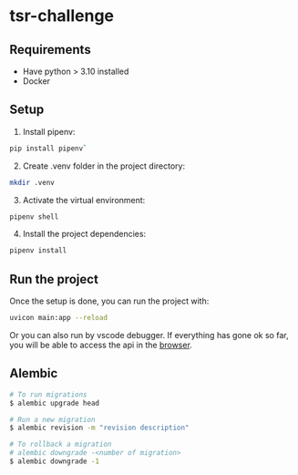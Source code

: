 # tsr-challenge


## Requirements

* Have python > 3.10 installed
* Docker

## Setup

1. Install pipenv:
```bash 
pip install pipenv`
```

2. Create .venv folder in the project directory:
```bash
mkdir .venv
```

3. Activate the virtual environment:
```bash
pipenv shell
```

4. Install the project dependencies:

```bash
pipenv install
```

## Run the project

Once the setup is done, you can run the project with:
```bash
uvicon main:app --reload
```

Or you can also run by vscode debugger. If everything
has gone ok so far, you will be able to access the api in the [browser](http://localhost:8000/docs#/).


## Alembic

```bash
# To run migrations
$ alembic upgrade head

# Run a new migration
$ alembic revision -m "revision description"

# To rollback a migration
# alembic downgrade -<number of migration>
$ alembic downgrade -1
```